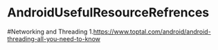 # AndroidUsefulResourceRefrences

#Networking and Threading
1.https://www.toptal.com/android/android-threading-all-you-need-to-know
